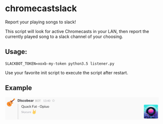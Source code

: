 # chromecastslack
Report your playing songs to slack!

This script will look for active Chromecasts in your LAN, then report the currently played song to a slack channel of your choosing.

## Usage:
```
SLACKBOT_TOKEN=xoxb-my-token python3.5 listener.py
```
Use your favorite init script to execute the script after restart.

## Example

![screenshot](examples/screenshot.png "One Look is Worth A Thousand Words")

